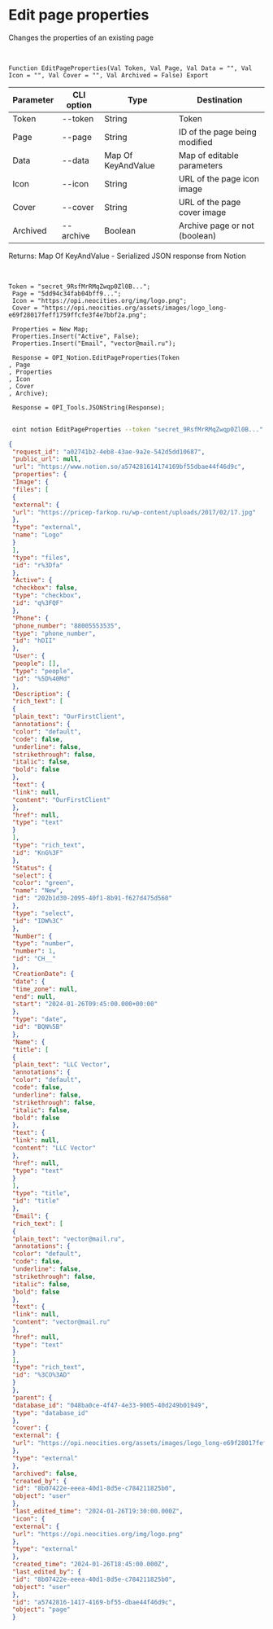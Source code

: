 ﻿---
sidebar_position: 4
---

# Edit page properties
 Changes the properties of an existing page


<br/>


`Function EditPageProperties(Val Token, Val Page, Val Data = "", Val Icon = "", Val Cover = "", Val Archived = False) Export`

 | Parameter | CLI option | Type | Destination |
 |-|-|-|-|
 | Token | --token | String | Token |
 | Page | --page | String | ID of the page being modified |
 | Data | --data | Map Of KeyAndValue | Map of editable parameters |
 | Icon | --icon | String | URL of the page icon image |
 | Cover | --cover | String | URL of the page cover image |
 | Archived | --archive | Boolean | Archive page or not (boolean) |

 
 Returns: Map Of KeyAndValue - Serialized JSON response from Notion

<br/>




```bsl title="Code example"
Token = "secret_9RsfMrRMqZwqp0Zl0B...";
 Page = "5dd94c34fab04bff9...";
 Icon = "https://opi.neocities.org/img/logo.png";
 Cover = "https://opi.neocities.org/assets/images/logo_long-e69f28017feff1759ffcfe3f4e7bbf2a.png";
 
 Properties = New Map;
 Properties.Insert("Active", False);
 Properties.Insert("Email", "vector@mail.ru");
 
 Response = OPI_Notion.EditPageProperties(Token
, Page
, Properties
, Icon
, Cover
, Archive);
 
 Response = OPI_Tools.JSONString(Response);
```
	


```sh title="CLI command example"
 
 oint notion EditPageProperties --token "secret_9RsfMrRMqZwqp0Zl0B..." --page "5dd94c34fab04bff9..." --data %data% --icon "https://opi.neocities.org/img/logo.png" --cover "https://opi.neocities.org/assets/images/logo_long-e69f28017feff1759ffcfe3f4e7bbf2a.png" --archive %archive%

```

```json title="Result"
{
 "request_id": "a02741b2-4eb8-43ae-9a2e-542d5dd10687",
 "public_url": null,
 "url": "https://www.notion.so/a574281614174169bf55dbae44f46d9c",
 "properties": {
 "Image": {
 "files": [
 {
 "external": {
 "url": "https://pricep-farkop.ru/wp-content/uploads/2017/02/17.jpg"
 },
 "type": "external",
 "name": "Logo"
 }
 ],
 "type": "files",
 "id": "r%3Dfa"
 },
 "Active": {
 "checkbox": false,
 "type": "checkbox",
 "id": "q%3FQF"
 },
 "Phone": {
 "phone_number": "88005553535",
 "type": "phone_number",
 "id": "hDII"
 },
 "User": {
 "people": [],
 "type": "people",
 "id": "%5D%40Md"
 },
 "Description": {
 "rich_text": [
 {
 "plain_text": "OurFirstClient",
 "annotations": {
 "color": "default",
 "code": false,
 "underline": false,
 "strikethrough": false,
 "italic": false,
 "bold": false
 },
 "text": {
 "link": null,
 "content": "OurFirstClient"
 },
 "href": null,
 "type": "text"
 }
 ],
 "type": "rich_text",
 "id": "KnG%3F"
 },
 "Status": {
 "select": {
 "color": "green",
 "name": "New",
 "id": "202b1d30-2095-40f1-8b91-f627d475d560"
 },
 "type": "select",
 "id": "IDW%3C"
 },
 "Number": {
 "type": "number",
 "number": 1,
 "id": "CH__"
 },
 "CreationDate": {
 "date": {
 "time_zone": null,
 "end": null,
 "start": "2024-01-26T09:45:00.000+00:00"
 },
 "type": "date",
 "id": "BQN%5B"
 },
 "Name": {
 "title": [
 {
 "plain_text": "LLC Vector",
 "annotations": {
 "color": "default",
 "code": false,
 "underline": false,
 "strikethrough": false,
 "italic": false,
 "bold": false
 },
 "text": {
 "link": null,
 "content": "LLC Vector"
 },
 "href": null,
 "type": "text"
 }
 ],
 "type": "title",
 "id": "title"
 },
 "Email": {
 "rich_text": [
 {
 "plain_text": "vector@mail.ru",
 "annotations": {
 "color": "default",
 "code": false,
 "underline": false,
 "strikethrough": false,
 "italic": false,
 "bold": false
 },
 "text": {
 "link": null,
 "content": "vector@mail.ru"
 },
 "href": null,
 "type": "text"
 }
 ],
 "type": "rich_text",
 "id": "%3CO%3AD"
 }
 },
 "parent": {
 "database_id": "048ba0ce-4f47-4e33-9005-40d249b01949",
 "type": "database_id"
 },
 "cover": {
 "external": {
 "url": "https://opi.neocities.org/assets/images/logo_long-e69f28017feff1759ffcfe3f4e7bbf2a.png"
 },
 "type": "external"
 },
 "archived": false,
 "created_by": {
 "id": "8b07422e-eeea-40d1-8d5e-c784211825b0",
 "object": "user"
 },
 "last_edited_time": "2024-01-26T19:30:00.000Z",
 "icon": {
 "external": {
 "url": "https://opi.neocities.org/img/logo.png"
 },
 "type": "external"
 },
 "created_time": "2024-01-26T18:45:00.000Z",
 "last_edited_by": {
 "id": "8b07422e-eeea-40d1-8d5e-c784211825b0",
 "object": "user"
 },
 "id": "a5742816-1417-4169-bf55-dbae44f46d9c",
 "object": "page"
 }
```
